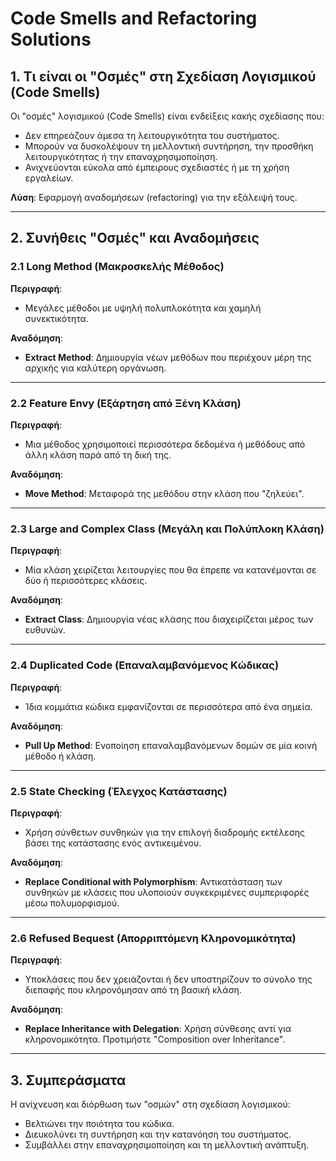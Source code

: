 # Code Smells and Refactoring Solutions

## 1. Τι είναι οι "Οσμές" στη Σχεδίαση Λογισμικού (Code Smells)
Οι "οσμές" λογισμικού (Code Smells) είναι ενδείξεις κακής σχεδίασης που:
- Δεν επηρεάζουν άμεσα τη λειτουργικότητα του συστήματος.   
- Μπορούν να δυσκολέψουν τη μελλοντική συντήρηση, την προσθήκη λειτουργικότητας ή την επαναχρησιμοποίηση.   
- Ανιχνεύονται εύκολα από έμπειρους σχεδιαστές ή με τη χρήση εργαλείων.   

**Λύση**: Εφαρμογή αναδομήσεων (refactoring) για την εξάλειψή τους.

---

## 2. Συνήθεις "Οσμές" και Αναδομήσεις

### 2.1 Long Method (Μακροσκελής Μέθοδος)
**Περιγραφή**:
- Μεγάλες μέθοδοι με υψηλή πολυπλοκότητα και χαμηλή συνεκτικότητα.

**Αναδόμηση**:
- **Extract Method**: Δημιουργία νέων μεθόδων που περιέχουν μέρη της αρχικής για καλύτερη οργάνωση.

---

### 2.2 Feature Envy (Εξάρτηση από Ξένη Κλάση)
**Περιγραφή**:
- Μια μέθοδος χρησιμοποιεί περισσότερα δεδομένα ή μεθόδους από άλλη κλάση παρά από τη δική της.

**Αναδόμηση**:
- **Move Method**: Μεταφορά της μεθόδου στην κλάση που "ζηλεύει".

---

### 2.3 Large and Complex Class (Μεγάλη και Πολύπλοκη Κλάση)
**Περιγραφή**:
- Μία κλάση χειρίζεται λειτουργίες που θα έπρεπε να κατανέμονται σε δύο ή περισσότερες κλάσεις.

**Αναδόμηση**:
- **Extract Class**: Δημιουργία νέας κλάσης που διαχειρίζεται μέρος των ευθυνών.

---

### 2.4 Duplicated Code (Επαναλαμβανόμενος Κώδικας)
**Περιγραφή**:
- Ίδια κομμάτια κώδικα εμφανίζονται σε περισσότερα από ένα σημεία.

**Αναδόμηση**:
- **Pull Up Method**: Ενοποίηση επαναλαμβανόμενων δομών σε μία κοινή μέθοδο ή κλάση.

---

### 2.5 State Checking (Έλεγχος Κατάστασης)
**Περιγραφή**:
- Χρήση σύνθετων συνθηκών για την επιλογή διαδρομής εκτέλεσης βάσει της κατάστασης ενός αντικειμένου.

**Αναδόμηση**:
- **Replace Conditional with Polymorphism**: Αντικατάσταση των συνθηκών με κλάσεις που υλοποιούν συγκεκριμένες συμπεριφορές μέσω πολυμορφισμού.

---

### 2.6 Refused Bequest (Απορριπτόμενη Κληρονομικότητα)
**Περιγραφή**:
- Υποκλάσεις που δεν χρειάζονται ή δεν υποστηρίζουν το σύνολο της διεπαφής που κληρονόμησαν από τη βασική κλάση.

**Αναδόμηση**:
- **Replace Inheritance with Delegation**: Χρήση σύνθεσης αντί για κληρονομικότητα. Προτιμήστε "Composition over Inheritance".

---

## 3. Συμπεράσματα
Η ανίχνευση και διόρθωση των "οσμών" στη σχεδίαση λογισμικού:
- Βελτιώνει την ποιότητα του κώδικα.   
- Διευκολύνει τη συντήρηση και την κατανόηση του συστήματος.   
- Συμβάλλει στην επαναχρησιμοποίηση και τη μελλοντική ανάπτυξη.   


